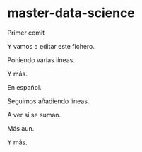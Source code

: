 # master-data-science
Primer comit

Y vamos a editar este fichero.

Poniendo varias líneas.

Y más.

En español.

Seguimos añadiendo lineas.

A ver si se suman.

Más aun.

Y más.

